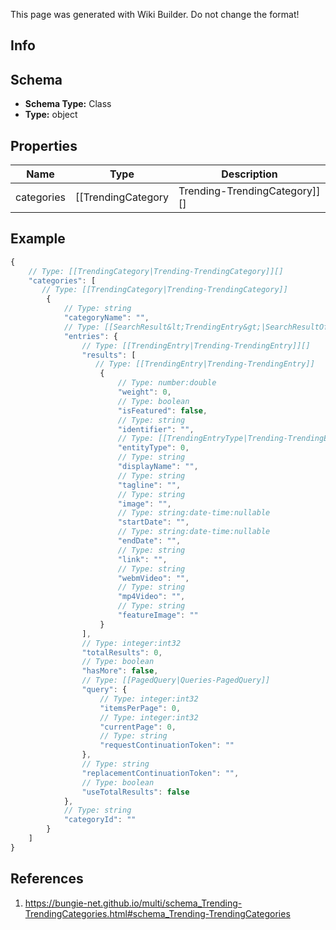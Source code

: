 <span class="wiki-builder">This page was generated with Wiki Builder. Do not change the format!</span>

## Info

## Schema
* **Schema Type:** Class
* **Type:** object

## Properties
Name | Type | Description
---- | ---- | -----------
categories | [[TrendingCategory|Trending-TrendingCategory]][] | 

## Example
```javascript
{
    // Type: [[TrendingCategory|Trending-TrendingCategory]][]
    "categories": [
       // Type: [[TrendingCategory|Trending-TrendingCategory]]
        {
            // Type: string
            "categoryName": "",
            // Type: [[SearchResult&lt;TrendingEntry&gt;|SearchResultOfTrendingEntry]]
            "entries": {
                // Type: [[TrendingEntry|Trending-TrendingEntry]][]
                "results": [
                   // Type: [[TrendingEntry|Trending-TrendingEntry]]
                    {
                        // Type: number:double
                        "weight": 0,
                        // Type: boolean
                        "isFeatured": false,
                        // Type: string
                        "identifier": "",
                        // Type: [[TrendingEntryType|Trending-TrendingEntryType]]:Enum
                        "entityType": 0,
                        // Type: string
                        "displayName": "",
                        // Type: string
                        "tagline": "",
                        // Type: string
                        "image": "",
                        // Type: string:date-time:nullable
                        "startDate": "",
                        // Type: string:date-time:nullable
                        "endDate": "",
                        // Type: string
                        "link": "",
                        // Type: string
                        "webmVideo": "",
                        // Type: string
                        "mp4Video": "",
                        // Type: string
                        "featureImage": ""
                    }
                ],
                // Type: integer:int32
                "totalResults": 0,
                // Type: boolean
                "hasMore": false,
                // Type: [[PagedQuery|Queries-PagedQuery]]
                "query": {
                    // Type: integer:int32
                    "itemsPerPage": 0,
                    // Type: integer:int32
                    "currentPage": 0,
                    // Type: string
                    "requestContinuationToken": ""
                },
                // Type: string
                "replacementContinuationToken": "",
                // Type: boolean
                "useTotalResults": false
            },
            // Type: string
            "categoryId": ""
        }
    ]
}

```

## References
1. https://bungie-net.github.io/multi/schema_Trending-TrendingCategories.html#schema_Trending-TrendingCategories
